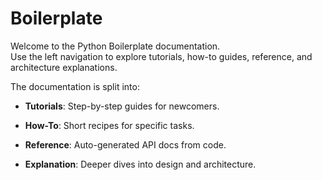 # Boilerplate

Welcome to the Python Boilerplate documentation.  
Use the left navigation to explore tutorials, how-to guides, reference, and architecture explanations.

The documentation is split into:

- **Tutorials**: Step-by-step guides for newcomers.

- **How-To**: Short recipes for specific tasks.

- **Reference**: Auto-generated API docs from code.

- **Explanation**: Deeper dives into design and architecture.
